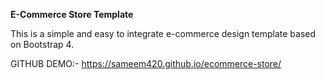 **E-Commerce Store Template**

This is a simple and easy to integrate e-commerce design template based on Bootstrap 4.

GITHUB DEMO:-
https://sameem420.github.io/ecommerce-store/
